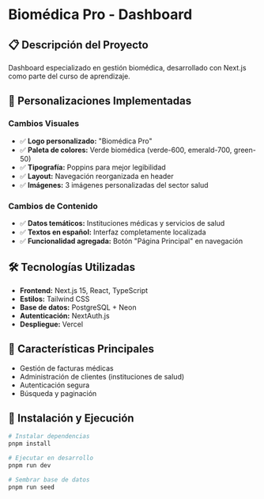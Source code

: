 # Biomédica Pro - Dashboard

## 📋 Descripción del Proyecto
Dashboard especializado en gestión biomédica, desarrollado con Next.js como parte del curso de aprendizaje.

## 🎨 Personalizaciones Implementadas

### Cambios Visuales
- ✅ **Logo personalizado:** "Biomédica Pro" 
- ✅ **Paleta de colores:** Verde biomédica (verde-600, emerald-700, green-50)
- ✅ **Tipografía:** Poppins para mejor legibilidad
- ✅ **Layout:** Navegación reorganizada en header
- ✅ **Imágenes:** 3 imágenes personalizadas del sector salud

### Cambios de Contenido
- ✅ **Datos temáticos:** Instituciones médicas y servicios de salud
- ✅ **Textos en español:** Interfaz completamente localizada
- ✅ **Funcionalidad agregada:** Botón "Página Principal" en navegación

## 🛠 Tecnologías Utilizadas
- **Frontend:** Next.js 15, React, TypeScript
- **Estilos:** Tailwind CSS
- **Base de datos:** PostgreSQL + Neon
- **Autenticación:** NextAuth.js
- **Despliegue:** Vercel

## 🚀 Características Principales
- Gestión de facturas médicas
- Administración de clientes (instituciones de salud)
- Autenticación segura
- Búsqueda y paginación

## 🔧 Instalación y Ejecución
```bash
# Instalar dependencias
pnpm install

# Ejecutar en desarrollo
pnpm run dev

# Sembrar base de datos
pnpm run seed